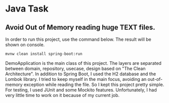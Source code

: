 # Java Task

## Avoid Out of Memory reading huge TEXT files.

In order to run this project, use the command below. The result will be shown on console.

```
mvnw clean install spring-boot:run
```

DemoApplication is the main class of this project. The layers are separated between domain, repository, usecase, design based on "The Clean Architecture".
In addition to Spring Boot, I used the H2 database and the Lombok library.
I tried to keep myself in the main focus, avoiding an out-of-memory exception while reading the file. So I kept this project pretty simple.
For testing, I used JUnit and some Mockito features. Unfortunately, I had very little time to work on it because of my current job.